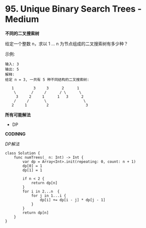 # 95. Unique Binary Search Trees - Medium
**不同的二叉搜索树**

给定一个整数 n，求以 1 ... n 为节点组成的二叉搜索树有多少种？

示例:

```
输入: 3
输出: 5
解释:
给定 n = 3, 一共有 5 种不同结构的二叉搜索树:

   1         3     3      2      1
    \       /     /      / \      \
     3     2     1      1   3      2
    /     /       \                 \
   2     1         2                 3
```

**所有可能解法**

- DP

**CODINNG**

*DP解法*
```
class Solution {
    func numTrees(_ n: Int) -> Int {
        var dp = Array<Int>.init(repeating: 0, count: n + 1)
        dp[0] = 1
        dp[1] = 1

        if n < 2 {
            return dp[n]
        }
        for i in 2...n  {
            for j in 1...i {
                dp[i] += dp[i - j] * dp[j - 1]
            }
        }
        return dp[n]
    }
}
```
